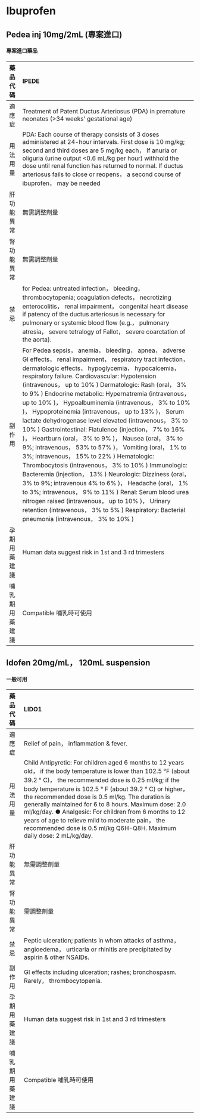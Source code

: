 # Ibuprofen

## Pedea inj 10mg/2mL (專案進口)

#### 專案進口藥品

| 藥品代碼       | IPEDE                                                                                                                                                                                                                                                                                                                                                                                                                                                                                                                                                                                                                                                                                                                                                                                                                                                                                                                                                                                                                                                                                                                               |
|:---------------|:------------------------------------------------------------------------------------------------------------------------------------------------------------------------------------------------------------------------------------------------------------------------------------------------------------------------------------------------------------------------------------------------------------------------------------------------------------------------------------------------------------------------------------------------------------------------------------------------------------------------------------------------------------------------------------------------------------------------------------------------------------------------------------------------------------------------------------------------------------------------------------------------------------------------------------------------------------------------------------------------------------------------------------------------------------------------------------------------------------------------------------|
| 適應症         | Treatment of Patent Ductus Arteriosus (PDA) in premature neonates (>34 weeks' gestational age)                                                                                                                                                                                                                                                                                                                                                                                                                                                                                                                                                                                                                                                                                                                                                                                                                                                                                                                                                                                                                                      |
| 用法用量       | PDA: Each course of therapy consists of 3 doses administered at 24-hour intervals. First dose is 10 mg/kg; second and third doses are 5 mg/kg each， If anuria or oliguria (urine output <0.6 mL/kg per hour) withhold the dose until renal function has returned to normal. If ductus arteriosus fails to close or reopens， a second course of ibuprofen， may be needed                                                                                                                                                                                                                                                                                                                                                                                                                                                                                                                                                                                                                                                                                                                                                          |
| 肝功能異常     | 無需調整劑量                                                                                                                                                                                                                                                                                                                                                                                                                                                                                                                                                                                                                                                                                                                                                                                                                                                                                                                                                                                                                                                                                                                        |
| 腎功能異常     | 無需調整劑量                                                                                                                                                                                                                                                                                                                                                                                                                                                                                                                                                                                                                                                                                                                                                                                                                                                                                                                                                                                                                                                                                                                        |
| 禁忌           | for Pedea: untreated infection， bleeding， thrombocytopenia; coagulation defects， necrotizing enterocolitis， renal impairment， congenital heart disease if patency of the ductus arteriosus is necessary for pulmonary or systemic blood flow (e.g.， pulmonary atresia， severe tetralogy of Fallot， severe coarctation of the aorta).                                                                                                                                                                                                                                                                                                                                                                                                                                                                                                                                                                                                                                                                                                                                                                                        |
| 副作用         | For Pedea sepsis， anemia， bleeding， apnea， adverse GI effects， renal impairment， respiratory tract infection， dermatologic effects， hypoglycemia， hypocalcemia， respiratory failure. Cardiovascular: Hypotension (intravenous， up to 10% ) Dermatologic: Rash (oral， 3% to 9% ) Endocrine metabolic: Hypernatremia (intravenous， up to 10% )， Hypoalbuminemia (intravenous， 3% to 10% )， Hypoproteinemia (intravenous， up to 13% )， Serum lactate dehydrogenase level elevated (intravenous， 3% to 10% ) Gastrointestinal: Flatulence (injection， 7% to 16% )， Heartburn (oral， 3% to 9% )， Nausea (oral， 3% to 9%; intravenous， 53% to 57% )， Vomiting (oral， 1% to 3%; intravenous， 15% to 22% ) Hematologic: Thrombocytosis (intravenous， 3% to 10% ) Immunologic: Bacteremia (injection， 13% ) Neurologic: Dizziness (oral， 3% to 9%; intravenous 4% to 6% )， Headache (oral， 1% to 3%; intravenous， 9% to 11% ) Renal: Serum blood urea nitrogen raised (intravenous， up to 10% )， Urinary retention (intravenous， 3% to 5% ) Respiratory: Bacterial pneumonia (intravenous， 3% to 10% ) |
| 孕期用藥建議   | Human data suggest risk in 1st and 3 rd trimesters                                                                                                                                                                                                                                                                                                                                                                                                                                                                                                                                                                                                                                                                                                                                                                                                                                                                                                                                                                                                                                                                                  |
| 哺乳期用藥建議 | Compatible 哺乳時可使用                                                                                                                                                                                                                                                                                                                                                                                                                                                                                                                                                                                                                                                                                                                                                                                                                                                                                                                                                                                                                                                                                                             |

## Idofen 20mg/mL， 120mL suspension

#### 一般可用

| 藥品代碼       | LIDO1                                                                                                                                                                                                                                                                                                                                                                                                                                                                                                                                    |
|:---------------|:-----------------------------------------------------------------------------------------------------------------------------------------------------------------------------------------------------------------------------------------------------------------------------------------------------------------------------------------------------------------------------------------------------------------------------------------------------------------------------------------------------------------------------------------|
| 適應症         | Relief of pain， inflammation & fever.                                                                                                                                                                                                                                                                                                                                                                                                                                                                                                   |
| 用法用量       | Child Antipyretic: For children aged 6 months to 12 years old， if the body temperature is lower than 102.5 °F (about 39.2 ° C)， the recommended dose is 0.25 ml/kg; if the body temperature is 102.5 ° F (about 39.2 ° C) or higher， the recommended dose is 0.5 ml/kg. The duration is generally maintained for 6 to 8 hours. Maximum dose: 2.0 ml/kg/day. ● Analgesic: For children from 6 months to 12 years of age to relieve mild to moderate pain， the recommended dose is 0.5 ml/kg Q6H-Q8H. Maximum daily dose: 2 mL/kg/day. |
| 肝功能異常     | 無需調整劑量                                                                                                                                                                                                                                                                                                                                                                                                                                                                                                                             |
| 腎功能異常     | 需調整劑量                                                                                                                                                                                                                                                                                                                                                                                                                                                                                                                               |
| 禁忌           | Peptic ulceration; patients in whom attacks of asthma， angioedema， urticaria or rhinitis are precipitated by aspirin & other NSAIDs.                                                                                                                                                                                                                                                                                                                                                                                                   |
| 副作用         | GI effects including ulceration; rashes; bronchospasm. Rarely， thrombocytopenia.                                                                                                                                                                                                                                                                                                                                                                                                                                                        |
| 孕期用藥建議   | Human data suggest risk in 1st and 3 rd trimesters                                                                                                                                                                                                                                                                                                                                                                                                                                                                                       |
| 哺乳期用藥建議 | Compatible 哺乳時可使用                                                                                                                                                                                                                                                                                                                                                                                                                                                                                                                  |

